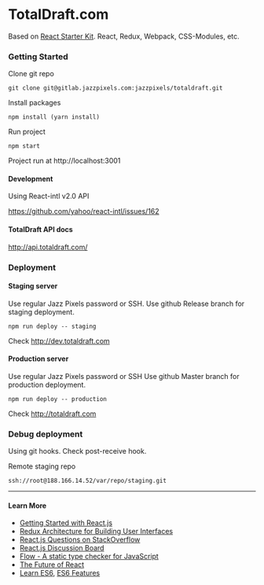 # TotalDraft.com

Based on [React Starter Kit](https://www.reactstarterkit.com). React, Redux, Webpack, CSS-Modules, etc.

### Getting Started
Clone git repo
```
git clone git@gitlab.jazzpixels.com:jazzpixels/totaldraft.git
```
Install packages
```
npm install (yarn install)
```
Run project
```
npm start
```
Project run at http://localhost:3001

#### Development

Using React-intl v2.0 API

https://github.com/yahoo/react-intl/issues/162

#### TotalDraft API docs

http://api.totaldraft.com/


### Deployment
#### Staging server
Use regular Jazz Pixels password or SSH.
Use github Release branch for staging deployment.
```
npm run deploy -- staging
```
Check http://dev.totaldraft.com

#### Production server
Use regular Jazz Pixels password or SSH
Use github Master branch for production deployment.
```
npm run deploy -- production
```
Check http://totaldraft.com


### Debug deployment
Using git hooks. Check post-receive hook.

Remote staging repo
```
ssh://root@188.166.14.52/var/repo/staging.git
```

---

#### Learn More

  * [Getting Started with React.js](http://facebook.github.io/react/)
  * [Redux Architecture for Building User Interfaces](http://redux.js.org/)
  * [React.js Questions on StackOverflow](http://stackoverflow.com/questions/tagged/reactjs)
  * [React.js Discussion Board](https://discuss.reactjs.org/)
  * [Flow - A static type checker for JavaScript](http://flowtype.org/)
  * [The Future of React](https://github.com/reactjs/react-future)
  * [Learn ES6](https://babeljs.io/docs/learn-es6/), [ES6 Features](https://github.com/lukehoban/es6features#readme)
